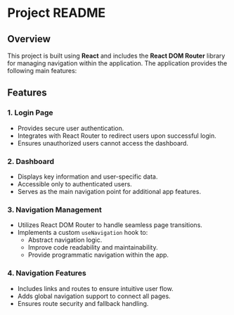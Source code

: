 # Project README

## Overview
This project is built using **React** and includes the **React DOM Router** library for managing navigation within the application. The application provides the following main features:

## Features

### 1. **Login Page**
- Provides secure user authentication.
- Integrates with React Router to redirect users upon successful login.
- Ensures unauthorized users cannot access the dashboard.

### 2. **Dashboard**
- Displays key information and user-specific data.
- Accessible only to authenticated users.
- Serves as the main navigation point for additional app features.

### 3. **Navigation Management**
- Utilizes React DOM Router to handle seamless page transitions.
- Implements a custom `useNavigation` hook to:
  - Abstract navigation logic.
  - Improve code readability and maintainability.
  - Provide programmatic navigation within the app.

### 4. **Navigation Features**
- Includes links and routes to ensure intuitive user flow.
- Adds global navigation support to connect all pages.
- Ensures route security and fallback handling.


